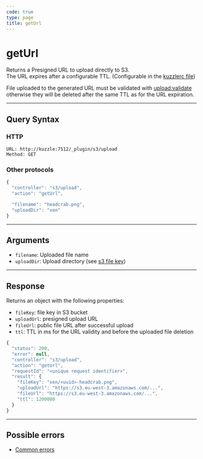 ```yaml
---
code: true
type: page
title: getUrl
---
```


# getUrl

Returns a Presigned URL to upload directly to S3.  
The URL expires after a configurable TTL. (Configurable in the [kuzzlerc file](/official-plugins/s3/essentials/installation/#plugin-configuration))

File uploaded to the generated URL must be validated with [upload:validate](/official-plugins/s3/controllers/upload/validate) otherwise they will be deleted after the same TTL as for the URL expiration.

---

## Query Syntax

### HTTP

```http
URL: http://kuzzle:7512/_plugin/s3/upload
Method: GET
```

### Other protocols

```js
{
  "controller": "s3/upload",
  "action": "getUrl",

  "filename": "headcrab.png", 
  "uploadDir": "xen" 
}
```

---

## Arguments

- `filename`: Uploaded file name
- `uploadDir`: Upload directory (see [s3 file key](https://docs.aws.amazon.com/AmazonS3/latest/dev/UsingMetadata.html#object-keys))

---

## Response

Returns an object with the following properties:
 - `fileKey`: file key in S3 bucket
 - `uploadUrl`: presigned upload URL
 - `fileUrl`: public file URL after successful upload
 - `ttl`: TTL in ms for the URL validity and before the uploaded file deletion

```js
{
  "status": 200,
  "error": null,
  "controller": "s3/upload",
  "action": "getUrl",
  "requestId": "<unique request identifier>",
  "result": {
    "fileKey": "xen/<uuid>-headcrab.png", 
    "uploadUrl": "https://s3.eu-west-3.amazonaws.com/...", 
    "fileUrl": "https://s3.eu-west-3.amazonaws.com/...", 
    "ttl": 1200000 
  }
}
```

---

## Possible errors

- [Common errors](/core/1/api/essentials/errors/#common-errors)
